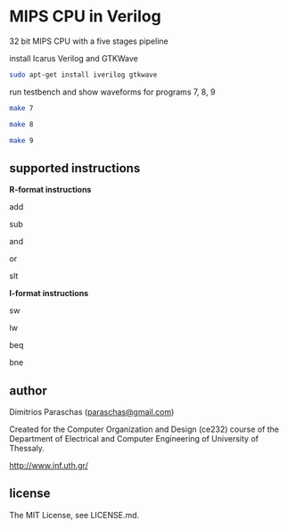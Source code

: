 MIPS CPU in Verilog
===
32 bit MIPS CPU with a five stages pipeline

install Icarus Verilog and GTKWave
```sh
sudo apt-get install iverilog gtkwave
```

run testbench and show waveforms for programs 7, 8, 9
```sh
make 7

make 8

make 9
```

supported instructions
---

**R-format instructions**

add

sub

and

or

slt

**I-format instructions**

sw

lw

beq

bne

author
---
Dimitrios Paraschas (paraschas@gmail.com)

Created for the Computer Organization and Design (ce232) course of the Department of Electrical and Computer Engineering of University of Thessaly.

http://www.inf.uth.gr/

license
---
The MIT License, see LICENSE.md.
